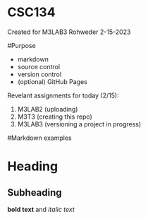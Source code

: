 # CSC134
Created for M3LAB3
Rohweder
2-15-2023

#Purpose
- markdown
- source control
- version control
- (optional) GitHub Pages

Revelant assignments for today (2/15):
1. M3LAB2 (uploading)
2. M3T3 (creating this repo)
3. M3LAB3 (versioning a project in progress)

#Markdown examples
# Heading
## Subheading
**bold text** and *italic text*

